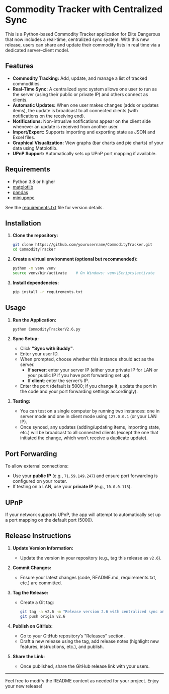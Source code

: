 # Commodity Tracker with Centralized Sync

This is a Python-based Commodity Tracker application for Elite Dangerous that now includes a real-time, centralized sync system. With this new release, users can share and update their commodity lists in real time via a dedicated server–client model.

## Features

- **Commodity Tracking:** Add, update, and manage a list of tracked commodities.
- **Real-Time Sync:** A centralized sync system allows one user to run as the server (using their public or private IP) and others connect as clients.
- **Automatic Updates:** When one user makes changes (adds or updates items), the update is broadcast to all connected clients (with notifications on the receiving end).
- **Notifications:** Non-intrusive notifications appear on the client side whenever an update is received from another user.
- **Import/Export:** Supports importing and exporting state as JSON and Excel files.
- **Graphical Visualization:** View graphs (bar charts and pie charts) of your data using Matplotlib.
- **UPnP Support:** Automatically sets up UPnP port mapping if available.

## Requirements

- Python 3.8 or higher
- [matplotlib](https://matplotlib.org/)
- [pandas](https://pandas.pydata.org/)
- [miniupnpc](https://pypi.org/project/miniupnpc/)

See the [requirements.txt](requirements.txt) file for version details.

## Installation

1. **Clone the repository:**

   ```bash
   git clone https://github.com/yourusername/CommodityTracker.git
   cd CommodityTracker
   ```

2. **Create a virtual environment (optional but recommended):**

   ```bash
   python -m venv venv
   source venv/bin/activate    # On Windows: venv\Scripts\activate
   ```

3. **Install dependencies:**

   ```bash
   pip install -r requirements.txt
   ```

## Usage

1. **Run the Application:**

   ```bash
   python CommodityTrackerV2.6.py
   ```

2. **Sync Setup:**

   - Click **"Sync with Buddy"**.
   - Enter your user ID.
   - When prompted, choose whether this instance should act as the server.
     - If **server**: enter your server IP (either your private IP for LAN or your public IP if you have port forwarding set up).
     - If **client**: enter the server’s IP.
   - Enter the port (default is 5000; if you change it, update the port in the code and your port forwarding settings accordingly).

3. **Testing:**

   - You can test on a single computer by running two instances: one in server mode and one in client mode using `127.0.0.1` (or your LAN IP).
   - Once synced, any updates (adding/updating items, importing state, etc.) will be broadcast to all connected clients (except the one that initiated the change, which won’t receive a duplicate update).

## Port Forwarding

To allow external connections:
- Use your **public IP** (e.g., `71.59.149.247`) and ensure port forwarding is configured on your router.
- If testing on a LAN, use your **private IP** (e.g., `10.0.0.113`).

## UPnP

If your network supports UPnP, the app will attempt to automatically set up a port mapping on the default port (5000).

## Release Instructions

1. **Update Version Information:**  
   - Update the version in your repository (e.g., tag this release as `v2.6`).

2. **Commit Changes:**  
   - Ensure your latest changes (code, README.md, requirements.txt, etc.) are committed.

3. **Tag the Release:**  
   - Create a Git tag:
     ```bash
     git tag -a v2.6 -m "Release version 2.6 with centralized sync and UPnP support"
     git push origin v2.6
     ```

4. **Publish on GitHub:**  
   - Go to your GitHub repository’s "Releases" section.
   - Draft a new release using the tag, add release notes (highlight new features, instructions, etc.), and publish.

5. **Share the Link:**  
   - Once published, share the GitHub release link with your users.

---

Feel free to modify the README content as needed for your project. Enjoy your new release!
